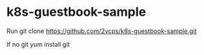 # k8s-guestbook-sample
Run
 git clone https://github.com/2vcps/k8s-guestbook-sample.git
 
If no git
yum install git

